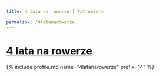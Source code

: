 ```yaml
---
title: 4 lata na rowerze | Patromierz

permalink: /4latanarowerze
---
```


# [4 lata na rowerze](https://patronite.pl/4latanarowerze)

{% include profile.md name="4latanarowerze" prefix="4" %}
